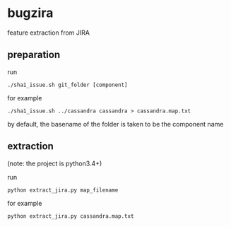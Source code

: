 # bugzira
feature extraction from JIRA

## preparation
run

    ./sha1_issue.sh git_folder [component]
for example

    ./sha1_issue.sh ../cassandra cassandra > cassandra.map.txt
by default, the basename of the folder is taken to be the component name

## extraction
(note: the project is python3.4+)

run 

    python extract_jira.py map_filename

for example

    python extract_jira.py cassandra.map.txt
